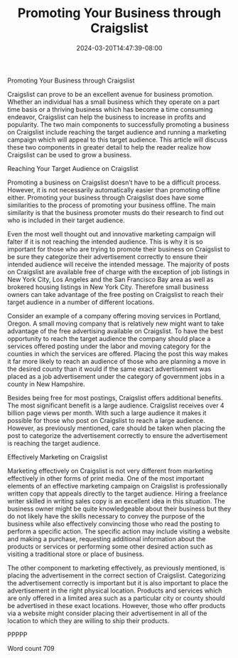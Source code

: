 ﻿---
title: "Promoting Your Business through Craigslist"
date: 2024-03-20T14:47:39-08:00
description: "Craigslist Tips for Web Success"
featured_image: "/images/Craigslist.jpg"
tags: ["Craigslist"]
---

Promoting Your Business through Craigslist

Craigslist can prove to be an excellent avenue for business promotion. Whether an individual has a small business which they operate on a part time basis or a thriving business which has become a time consuming endeavor, Craigslist can help the business to increase in profits and popularity. The two main components to successfully promoting a business on Craigslist include reaching the target audience and running a marketing campaign which will appeal to this target audience. This article will discuss these two components in greater detail to help the reader realize how Craigslist can be used to grow a business. 

Reaching Your Target Audience on Craigslist

Promoting a business on Craigslist doesn’t have to be a difficult process. However, it is not necessarily automatically easier than promoting offline either. Promoting your business through Craigslist does have some similarities to the process of promoting your business offline. The main similarity is that the business promoter musts do their research to find out who is included in their target audience. 

Even the most well thought out and innovative marketing campaign will falter if it is not reaching the intended audience. This is why it is so important for those who are trying to promote their business on Craigslist to be sure they categorize their advertisement correctly to ensure their intended audience will receive the intended message. The majority of posts on Craigslist are available free of charge with the exception of job listings in New York City, Los Angeles and the San Francisco Bay area as well as brokered housing listings in New York City. Therefore small business owners can take advantage of the free posting on Craigslist to reach their target audience in a number of different locations. 

Consider an example of a company offering moving services in Portland, Oregon. A small moving company that is relatively new might want to take advantage of the free advertising available on Craigslist. To have the best opportunity to reach the target audience the company should place a services offered posting under the labor and moving category for the counties in which the services are offered. Placing the post this way makes it far more likely to reach an audience of those who are planning a move in the desired county than it would if the same exact advertisement was placed as a job advertisement under the category of government jobs in a county in New Hampshire. 

Besides being free for most postings, Craigslist offers additional benefits. The most significant benefit is a large audience. Craigslist receives over 4 billion page views per month. With such a large audience it makes it possible for those who post on Craigslist to reach a large audience. However, as previously mentioned, care should be taken when placing the post to categorize the advertisement correctly to ensure the advertisement is reaching the target audience. 

Effectively Marketing on Craigslist

Marketing effectively on Craigslist is not very different from marketing effectively in other forms of print media. One of the most important elements of an effective marketing campaign on Craigslist is professionally written copy that appeals directly to the target audience. Hiring a freelance writer skilled in writing sales copy is an excellent idea in this situation. The business owner might be quite knowledgeable about their business but they do not likely have the skills necessary to convey the purpose of the business while also effectively convincing those who read the posting to perform a specific action. The specific action may include visiting a website and making a purchase, requesting additional information about the products or services or performing some other desired action such as visiting a traditional store or place of business.

The other component to marketing effectively, as previously mentioned, is placing the advertisement in the correct section of Craigslist. Categorizing the advertisement correctly is important but it is also important to place the advertisement in the right physical location. Products and services which are only offered in a limited area such as a particular city or county should be advertised in these exact locations. However, those who offer products via a website might consider placing their advertisement in all of the location to which they are willing to ship their products. 

PPPPP

Word count 709


